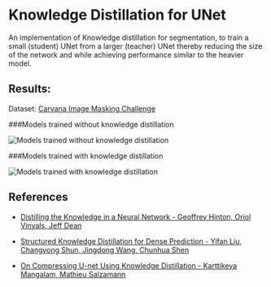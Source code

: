# Knowledge Distillation for UNet

An implementation of Knowledge distillation for segmentation, to train a small (student) UNet from a larger (teacher) UNet thereby reducing the size of the network and while achieving performance similar to the heavier model.

## Results:
Dataset: [Carvana Image Masking Challenge](https://www.kaggle.com/c/carvana-image-masking-challenge)

###Models trained without knowledge distillation

![Models trained without knowledge distillation](https://github.com/VaticanCameos99/knowledge-distillation-for-unet/blob/master/without%20knowledge%20distillation.png?raw=true)

###Models trained with knowledge distillation

![Models trained with knowledge distillation](https://github.com/VaticanCameos99/knowledge-distillation-for-unet/blob/master/with%20knowledge%20distillation.jpeg?raw=true)


## References
* [Distilling the Knowledge in a Neural Network -
Geoffrey Hinton, Oriol Vinyals, Jeff Dean](https://arxiv.org/abs/1503.02531)

* [Structured Knowledge Distillation for Dense Prediction -
Yifan Liu, Changyong Shun, Jingdong Wang, Chunhua Shen](https://arxiv.org/abs/1903.04197)

* [On Compressing U-net Using Knowledge Distillation -
Karttikeya Mangalam, Mathieu Salzamann](https://arxiv.org/abs/1812.00249)
